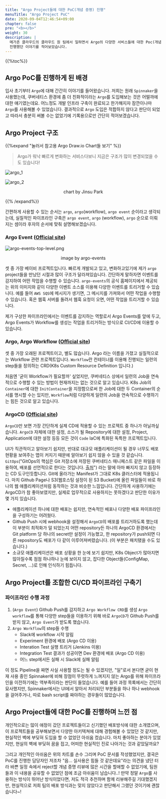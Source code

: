 ```yaml
---
title: "Argo Project들에 대한 PoC(개념 증명) 진행"
menuTitle: "Argo Project PoC"
date: 2020-09-04T12:46:54+09:00
chapter: false
pre: "<b></b>"
weight: 30
description: |
  메가존 클라우드의 클라우드 원 팀에서 일하면서 Argo의 다양한 서비스들에 대한 Poc(개념 증명)을
  진행했던 이야기를 적어보았습니다.
---
```

{{%toc%}}
## Argo PoC를 진행하게 된 배경

입사 초기부터 `Argo`에 대해 간간히 이야기를 들어왔습니다. 저희는 원래 `Spinnaker`을 사용했는데,
쿠버네티스 환경에 좀 더 친화적이라는 `Argo`를 도입해보는 것은 어떨까에 대한 얘기였는데요.
어느정도 개발 인프라 구축이 완료되고 한가해지자 잠깐이나마 `Argo`를 사용해볼 수 있었습니다.
결과적으로 `Argo` 도입은 적합하지 않다고 판단이 되었고 따라서 충분히 써볼 수는 없었기에 기록용으로만
간단히 적어보겠습니다.

## Argo Project 구조

{{%expand "눌러서 참고용 Argo Draw.io Chart들 보기" %}}

> Argo가 워낙 빠르게 변화하는 서비스다보니 지금은 구조가 많이 변경되었을 수도 있습니다!

![argo_1](../argo_1.png)

![argo_2](../argo_2.png)

<p align="center">chart by Jinsu Park</p>

{{% /expand%}}

간편하게 사용할 수 있는 순서는 `argo`, `argo`(workflow), `argo event` 순이라고 생각되는데,
실질적인 파이프라인 구축은 `argo event`, `argo` (workflow), `argo` 순으로 이뤄지는 셈이라 후자의
순서에 맞춰 설명해보겠습니다.

### Argo Event ([Official site](https://argoproj.github.io/argo-events/))

![argo-events-top-level.png](../argo-events-top-level.png)

<p align="center">image by argo-events</p>

셋 중 가장 베이비 프로젝트입니다. 빠르게 개발되고 있고, 변화하고있기에 제가 `argo` project들을 만났던
시절과 많이 구조가 달라져있습니다.  간단하게 말하자면 이벤트를 감지하여 어떤 작업을 수행할 수 있습니다.
`argo-events`의 공식 홈페이지에서 제공되는 위의 이미지와 같이 다양한 이벤트 소스를 이용해 다양한 이벤트를
트리거할 수 있습니다. 예를 들어 `AWS SQS`에 메시지가 생기면, 그 메시지를 가져와서 어떤 작업을 수행할 수 있습니다.
혹은 웹훅 서버를 돌려서 웹훅 요청이 오면, 어떤 작업을 트리거할 수 있습니다.

제가 구상한 파이프라인에서는 이벤트를 감지하는 역할로서 Argo Events를 앞에 두고,
Argo Events가 Workflow를 생성는 작업을 트리거하는 방식으로 CI/CD에 이용할 수 있습니다.

### Argo, Argo Workflow ([Official site](https://argoproj.github.io/argo/))

셋 중 가장 오래된 프로젝트이고, 별도 많습니다. Argo 라는 이름을 가졌고 실질적으로는 Workflow 관련 프로젝트입니다.
`Workflow`란 컨테이너를 이용해 진행되는 일련의 step들을 정의하는 CRD(K8s Custom Resource Definition 입니다.)

처음엔 '굳이 Workflow가 필요할까' 싶었지만, 쿠버네티스 상에서 일련의 Job을 연속적으로 수행할 수 있는
방법이 현재까지는 없는 것으로 알고 있습니다.
K8s Job의 `Container`에 대한 `InitContainer`을 지정함으로써 한 Job에 대한 두 Container의 순서를
명시할 수는 있지만, `Workflow`처럼 다양하게 일련의 Job을 연속적으로 수행하기는 힘든 것으로 알고 있습니다.

### ArgoCD ([Official site](https://argoproj.github.io/argo-cd/))

`ArgoCD`만 보면 가장 간단하게 실제 CD에 적용할 수 있는 프로젝트 중 하나가 아닐까싶습니다.
`ArgoCD` 자체에 대한 설정, 소스가 될 Repository에 대한 설정, Project, Application에 대한 설정 등등
모든 것이 `Code` IaC에 특화된 독특한 프로젝트입니다.

UI가 직관적이고 알아보기 쉽지만, 반대로 대규모 애플리케이션이 될 경우 너무도 배포 현황을 보여주는 맵이 커지기 때문에
알아보기 쉽지 않을 수 있을 것 같습니다. `GitOps`("GitOps의 핵심은 Git 저장소에 저장된 쿠버네티스 매니페스트 같은 파일을 이용하여, 배포를 선언적으로 한다는 것입니다. [출처](https://kangwoo.kr/tag/gitops/)")
라는 말에 아마 빠지지 않고 등장하는 CD 도구인듯합니다. Git에 올라가는 Manifest가 그대로 K8s 클러스터에 적용됩니다.
마치 Github Page나 S3(웹호스팅 설정이 된 S3 Bucket)에 올린 파일들이 바로 하나의 웹 애플리케이션처럼 동작하는 것과 비슷한 느낌입니다.
간단하게 사용하기에는 ArgoCD가 참 좋아보였지만, 실제로 업무적으로 사용하지는 못하겠다고 판단한 이유가 몇 가지 있습니다.

* 애플리케이션 하나에 대한 배포는 쉽지만, 연속적인 배포나 다양한 배포 파이프라인을 구성하기는 어려웠다.
* Github Push 시에 webhook을 설정해서 `ArgoCD`의 배포를 트리거하도록 했는데 이 부분이 최적화가 덜 되었는지
어떤 repository든 하나의 ArgoCD 환경에서는 Git platform 당 하나의 secret만 설정이 가능했고, 한 repository가 push되면
다른 repository도 배포가 다 같이 이루어져버렸습니다. (이 부분은 패치됐을 수도 있습니다.)
* 소규모 애플리케이션은 배포 상황을 한 눈에 보기 쉽지만, K8s Object가 많아지면 많아질수록
점점 하나하나 눈에 보이지 않고, 잡다한 Object들(ConfigMap, Secret, ...)로 인해 인식하기 힘듭니다.

## Argo Project를 조합한 CI/CD 파이프라인 구축기

### 파이프라인 수행 과정

1. (`Argo Event`) Github Push를 감지하고 `Argo Workflow CRD`를 생성
`Argo workflow`를 통해 다양한 step들을 이용하기 위해 바로 `ArgoCD`가 Github Push를 받지 않고,
`Argo Event`가 받도록 했습니다.
2. `Argo Workflow`의 step들 수행
    * Slack에 workflow 시작 알림
    * Experiment 환경에 배포 (Argo CD 이용)
    * Interation Test 실행 트리거 (Jenkins 이용)
    * Integration Test 결과가 성공이면 Dev 환경에 배포 (Argo CD 이용)
    * 어느 step에서든 실패 시 Slack에 실패 알림

이 정도 Pipeline을 짜면 사실 사용할 정도는 될 수 있겠지만, "일"로서 본다면 굳이 현재 사용 중인
Spinnaker에 비해 장점이 뚜렷하게 느껴지지 않는 Argo를 위해 파이프라인을 이전하기에는 역부족이라는
판단이 들었습니다. 예를 들어 과정 목록에서는 간단히 묘사했지만, Spinnaker에서는 UI에서 알아서 처리되던
부분들을 하나 하나 webhook을 걸어주거나, 따로 bash script를 짜야하는 경우들이 많았습니다.

## Argo Project들에 대한 PoC를 진행하며 느낀 점

개인적으로는 많이 애정이 갔던 프로젝트들이고 신기했던 배포방식에 대한 소개였으며, 이 프로젝트들을
공부해보면서 다양한 아키텍쳐에 대해 경험해볼 수 있었던 것 같지만, 현실적인 벽에 부딪혀 도입을
할 수 없었던 아쉬움 컸습니다. 마치 좋아하는 분야가 있었지만, 현실의 벽에 부딪혀 꿈을 접고, 어떠한
현실적인 진로 나아가는 것과 같았달까요?

그리고 개인적인 아쉬움은 위의 차트를 손수 그리며 PoC 문서를 작성했었지만, 결국은 PoC를 진행한
담당자인 저조차 "음... 실사용은 힘들 것 같은데요"라는 의견을 냈던 터라 바쁜 일정 속에서
reject할 개념 증명 리뷰에 많은 시간을 할애할 수 없었기에, 팀원들과 이 내용을 공유할 수 없었던 점에
조금 아쉬움이 남습니다..! 만약 정말 `Argo`를 사용하는 방식이 뛰어난 방식이었다면, 저도 적극 추천하며
함께 리뷰해주길 기대했겠지만, 현실적으로 저희 팀의 배포 방식과는 맞지 않았다고 판단해서 그랬던 것이기에
괜찮습니다~!